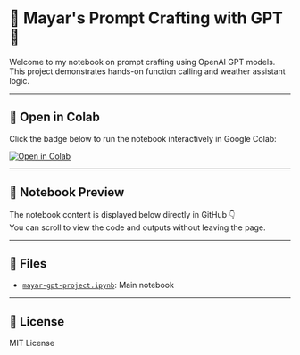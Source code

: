 # 🤖 Mayar's Prompt Crafting with GPT 🧠

Welcome to my notebook on prompt crafting using OpenAI GPT models.  
This project demonstrates hands-on function calling and weather assistant logic.

---

## 🚀 Open in Colab

Click the badge below to run the notebook interactively in Google Colab:

[![Open in Colab](https://colab.research.google.com/assets/colab-badge.svg)](https://colab.research.google.com/github/myarnwas/prompt-crafting-mayar/blob/main/mayar-gpt-project.ipynb)

---

## 📘 Notebook Preview

The notebook content is displayed below directly in GitHub 👇  
You can scroll to view the code and outputs without leaving the page.

---

## 📂 Files

- [`mayar-gpt-project.ipynb`](mayar-gpt-project.ipynb): Main notebook

---

## 📜 License

MIT License
